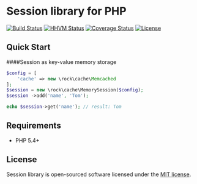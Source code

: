 Session library for PHP
=================

[![Build Status](https://travis-ci.org/romeOz/rock-session.svg?branch=master)](https://travis-ci.org/romeOz/rock-session)
[![HHVM Status](http://hhvm.h4cc.de/badge/romeoz/rock-session.svg)](http://hhvm.h4cc.de/package/romeoz/rock-session)
[![Coverage Status](https://coveralls.io/repos/romeOz/rock-session/badge.svg?branch=master)](https://coveralls.io/r/romeOz/rock-session?branch=master)
[![License](https://poser.pugx.org/romeOz/rock-session/license.svg)](https://packagist.org/packages/romeOz/rock-session)

Quick Start
-------------------

####Session as key-value memory storage

```php
$config = [
    'cache' => new \rock\cache\Memcached
];
$session = new \rock\cache\MemorySession($config);
$session ->add('name', 'Tom');

echo $session->get('name'); // result: Tom
```

Requirements
-------------------
 * PHP 5.4+

License
-------------------

Session library is open-sourced software licensed under the [MIT license](http://opensource.org/licenses/MIT).